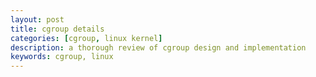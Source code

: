 ```yaml
---
layout: post
title: cgroup details
categories: [cgroup, linux kernel]
description: a thorough review of cgroup design and implementation
keywords: cgroup, linux
---
```


